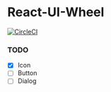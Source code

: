 # React-UI-Wheel

[![CircleCI](https://circleci.com/gh/bingzhe/React-UI-Wheel.svg?style=svg)](https://circleci.com/gh/bingzhe/React-UI-Wheel)

### TODO

- [x] Icon
- [ ] Button
- [ ] Dialog
